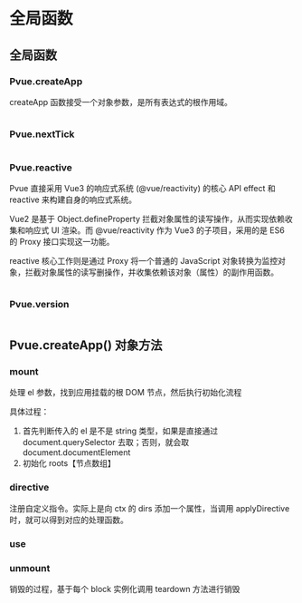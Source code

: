 # 全局函数


## 全局函数

### Pvue.createApp

createApp 函数接受一个对象参数，是所有表达式的根作用域。



```html

```

### Pvue.nextTick

```html

```

### Pvue.reactive

Pvue 直接采用 Vue3 的响应式系统 (@vue/reactivity) 的核心 API effect 和 reactive 来构建自身的响应式系统。

Vue2 是基于 Object.defineProperty 拦截对象属性的读写操作，从而实现依赖收集和响应式 UI 渲染。而 @vue/reactivity 作为 Vue3 的子项目，采用的是 ES6 的 Proxy 接口实现这一功能。

reactive 核心工作则是通过 Proxy 将一个普通的 JavaScript 对象转换为监控对象，拦截对象属性的读写删操作，并收集依赖该对象（属性）的副作用函数。
 
```html

```

### Pvue.version

```html

```

## Pvue.createApp() 对象方法

### mount

处理 el 参数，找到应用挂载的根 DOM 节点，然后执行初始化流程

具体过程：

1. 首先判断传入的 el 是不是 string 类型，如果是直接通过 document.querySelector 去取；否则，就会取 document.documentElement
2. 初始化 roots【节点数组】

### directive

注册自定义指令。实际上是向 ctx 的 dirs 添加一个属性，当调用 applyDirective 时，就可以得到对应的处理函数。


### use

### unmount

销毁的过程，基于每个 block 实例化调用 teardown 方法进行销毁

